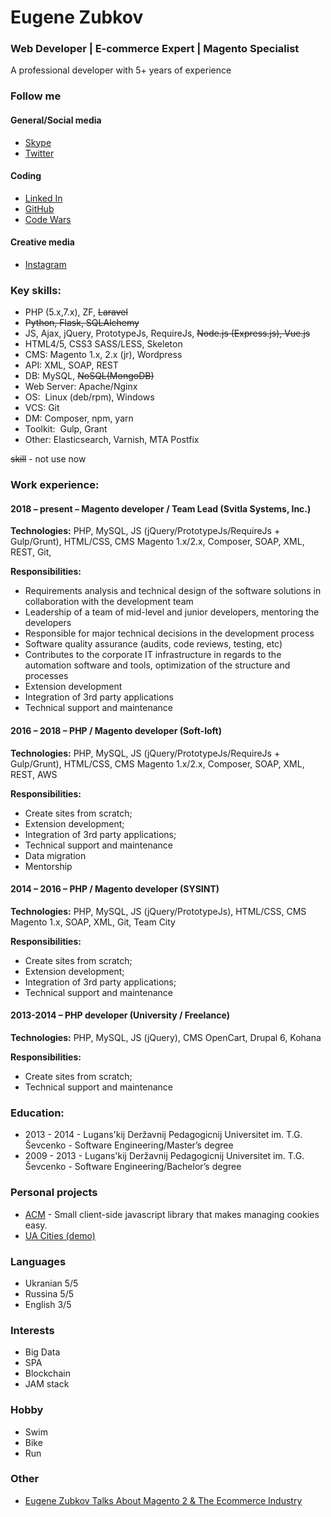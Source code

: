 # Eugene Zubkov
### Web Developer | E-commerce Expert | Magento Specialist
A professional developer with 5+ years of experience
    
       
          
### Follow me

#### General/Social media
* [Skype](skype:zubkoff91?call)
* [Twitter](https://twitter.com/evgvzubkoff)

#### Coding
* [Linked In](https://linkedin.com/in/evgvzubkoff)
* [GitHub](https://github.com/evgv)
* [Code Wars](https://www.codewars.com/users/evgv)

#### Creative media
* [Instagram](https://www.instagram.com/evgvzubkoff/)



### Key skills:

* PHP (5.x,7.x), ZF, ~~Laravel~~
* ~~Python, Flask, SQLAlchemy~~
* JS, Ajax, jQuery, PrototypeJs, RequireJs, ~~Node.js (Express.js), Vue.js~~
* HTML4/5, CSS3 SASS/LESS, Skeleton
* CMS: Magento 1.x, 2.x (jr), Wordpress
* API: XML, SOAP, REST
* DB: MySQL, ~~NoSQL(MongoDB)~~
* Web Server: Apache/Nginx
* OS:  Linux (deb/rpm), Windows
* VCS: Git
* DM:  Composer, npm, yarn
* Toolkit:  Gulp, Grant
* Other: Elasticsearch, Varnish, MTA Postfix

~~skill~~ - not use now

### Work experience: 

#### 2018 – present – Magento  developer / Team Lead  (Svitla Systems, Inc.) 

__Technologies:__ PHP, MySQL, JS (jQuery/PrototypeJs/RequireJs + Gulp/Grunt), HTML/CSS, CMS Magento 1.x/2.x, Composer,  SOAP, XML, REST, Git, 

__Responsibilities:__
* Requirements analysis and technical design of the software solutions in collaboration with the development team 
* Leadership of a team of mid-level and junior developers, mentoring the developers 
* Responsible for major technical decisions in the development process 
* Software quality assurance (audits, code reviews, testing, etc) 
* Contributes to the corporate IT infrastructure in regards to the automation software and tools, optimization of the structure and processes
* Extension development 
* Integration of 3rd party applications 
* Technical support and maintenance


#### 2016 – 2018 – PHP / Magento  developer  (Soft-loft) 

__Technologies:__ PHP, MySQL, JS (jQuery/PrototypeJs/RequireJs + Gulp/Grunt), HTML/CSS, CMS Magento 1.x/2.x, Composer,  SOAP, XML, REST, AWS

__Responsibilities:__
* Create sites from scratch;
* Extension development;
* Integration of 3rd party applications;
* Technical support and maintenance
* Data migration
* Mentorship


#### 2014 – 2016 –  PHP / Magento  developer  (SYSINT) 

__Technologies:__ PHP, MySQL, JS (jQuery/PrototypeJs), HTML/CSS, CMS Magento 1.x,  SOAP, XML, Git, Team City

__Responsibilities:__
* Create sites from scratch;
* Extension development;
* Integration of 3rd party applications;
* Technical support and maintenance

#### 2013-2014 – PHP developer (University / Freelance)

__Technologies:__ PHP, MySQL, JS (jQuery), CMS OpenCart, Drupal 6, Kohana

__Responsibilities:__
* Create sites from scratch;
* Technical support and maintenance


### Education:

* 2013 - 2014 - Lugans'kij Deržavnij Pedagogicnij Universitet im. T.G. Ševcenko - Software Engineering/Master’s degree
* 2009 - 2013 - Lugans'kij Deržavnij Pedagogicnij Universitet im. T.G. Ševcenko - Software Engineering/Bachelor’s degree

### Personal projects

* [ACM](https://www.npmjs.com/package/advanced-cookie-manager) - Small client-side javascript library that makes managing cookies easy.
* [UA Cities (demo)](https://ua-cities.herokuapp.com/)

### Languages

* Ukranian 5/5
* Russina 5/5
* English 3/5


### Interests

* Big Data 
* SPA 
* Blockchain
* JAM stack

### Hobby

 * Swim
 * Bike
 * Run


### Other
 * [Eugene Zubkov Talks About Magento 2 & The Ecommerce Industry](https://www.cloudways.com/blog/eugene-zubkov-interview/)
